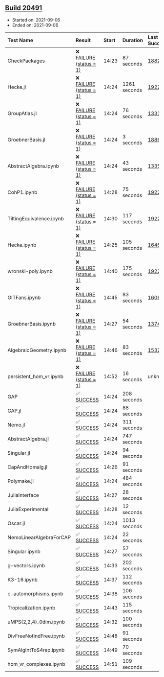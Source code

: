 ## [Build 20491](https://oscarci.mathematik.uni-kl.de/job/oscar/20491/)

* Started on: 2021-09-06
* Ended on: 2021-09-06

| Test Name    | Result | Start | Duration | Last Success | First Failure |
|:-------------|:-------|:------|:---------|:-------------|:--------------|
| CheckPackages | ❌ [FAILURE (status = 1)](https://oscarci.mathematik.uni-kl.de/job/oscar/20491/artifact/logs/build-20491/CheckPackages.log) | 14:23 | 87 seconds | [18822](https://oscarci.mathematik.uni-kl.de/job/oscar/18822/) | [18823](https://oscarci.mathematik.uni-kl.de/job/oscar/18823/) |
| Hecke.jl | ❌ [FAILURE (status = 1)](https://oscarci.mathematik.uni-kl.de/job/oscar/20491/artifact/logs/build-20491/Hecke.jl.log) | 14:24 | 1261 seconds | [19222](https://oscarci.mathematik.uni-kl.de/job/oscar/19222/) | [20152](https://oscarci.mathematik.uni-kl.de/job/oscar/20152/) |
| GroupAtlas.jl | ❌ [FAILURE (status = 1)](https://oscarci.mathematik.uni-kl.de/job/oscar/20491/artifact/logs/build-20491/GroupAtlas.jl.log) | 14:24 | 76 seconds | [13311](https://oscarci.mathematik.uni-kl.de/job/oscar/13311/) | [13312](https://oscarci.mathematik.uni-kl.de/job/oscar/13312/) |
| GroebnerBasis.jl | ❌ [FAILURE (status = 1)](https://oscarci.mathematik.uni-kl.de/job/oscar/20491/artifact/logs/build-20491/GroebnerBasis.jl.log) | 14:24 | 3 seconds | [18864](https://oscarci.mathematik.uni-kl.de/job/oscar/18864/) | [18865](https://oscarci.mathematik.uni-kl.de/job/oscar/18865/) |
| AbstractAlgebra.ipynb | ❌ [FAILURE (status = 1)](https://oscarci.mathematik.uni-kl.de/job/oscar/20491/artifact/logs/build-20491/AbstractAlgebra.ipynb.log) | 14:24 | 43 seconds | [13355](https://oscarci.mathematik.uni-kl.de/job/oscar/13355/) | [13356](https://oscarci.mathematik.uni-kl.de/job/oscar/13356/) |
| CohP1.ipynb | ❌ [FAILURE (status = 1)](https://oscarci.mathematik.uni-kl.de/job/oscar/20491/artifact/logs/build-20491/CohP1.ipynb.log) | 14:28 | 75 seconds | [19222](https://oscarci.mathematik.uni-kl.de/job/oscar/19222/) | [20152](https://oscarci.mathematik.uni-kl.de/job/oscar/20152/) |
| TiltingEquivalence.ipynb | ❌ [FAILURE (status = 1)](https://oscarci.mathematik.uni-kl.de/job/oscar/20491/artifact/logs/build-20491/TiltingEquivalence.ipynb.log) | 14:30 | 117 seconds | [19222](https://oscarci.mathematik.uni-kl.de/job/oscar/19222/) | [20152](https://oscarci.mathematik.uni-kl.de/job/oscar/20152/) |
| Hecke.ipynb | ❌ [FAILURE (status = 1)](https://oscarci.mathematik.uni-kl.de/job/oscar/20491/artifact/logs/build-20491/Hecke.ipynb.log) | 14:25 | 105 seconds | [16463](https://oscarci.mathematik.uni-kl.de/job/oscar/16463/) | [16464](https://oscarci.mathematik.uni-kl.de/job/oscar/16464/) |
| wronski-poly.ipynb | ❌ [FAILURE (status = 1)](https://oscarci.mathematik.uni-kl.de/job/oscar/20491/artifact/logs/build-20491/wronski-poly.ipynb.log) | 14:40 | 175 seconds | [19222](https://oscarci.mathematik.uni-kl.de/job/oscar/19222/) | [20152](https://oscarci.mathematik.uni-kl.de/job/oscar/20152/) |
| GITFans.ipynb | ❌ [FAILURE (status = 1)](https://oscarci.mathematik.uni-kl.de/job/oscar/20491/artifact/logs/build-20491/GITFans.ipynb.log) | 14:45 | 83 seconds | [16068](https://oscarci.mathematik.uni-kl.de/job/oscar/16068/) | [16069](https://oscarci.mathematik.uni-kl.de/job/oscar/16069/) |
| GroebnerBasis.ipynb | ❌ [FAILURE (status = 1)](https://oscarci.mathematik.uni-kl.de/job/oscar/20491/artifact/logs/build-20491/GroebnerBasis.ipynb.log) | 14:27 | 54 seconds | [13748](https://oscarci.mathematik.uni-kl.de/job/oscar/13748/) | [13749](https://oscarci.mathematik.uni-kl.de/job/oscar/13749/) |
| AlgebraicGeometry.ipynb | ❌ [FAILURE (status = 1)](https://oscarci.mathematik.uni-kl.de/job/oscar/20491/artifact/logs/build-20491/AlgebraicGeometry.ipynb.log) | 14:46 | 83 seconds | [15322](https://oscarci.mathematik.uni-kl.de/job/oscar/15322/) | [15323](https://oscarci.mathematik.uni-kl.de/job/oscar/15323/) |
| persistent_hom_vr.ipynb | ❌ [FAILURE (status = 1)](https://oscarci.mathematik.uni-kl.de/job/oscar/20491/artifact/logs/build-20491/persistent_hom_vr.ipynb.log) | 14:52 | 16 seconds | unknown | unknown |
| GAP | ✅ [SUCCESS](https://oscarci.mathematik.uni-kl.de/job/oscar/20491/artifact/logs/build-20491/GAP.log) | 14:24 | 208 seconds |  |  |
| GAP.jl | ✅ [SUCCESS](https://oscarci.mathematik.uni-kl.de/job/oscar/20491/artifact/logs/build-20491/GAP.jl.log) | 14:24 | 88 seconds |  |  |
| Nemo.jl | ✅ [SUCCESS](https://oscarci.mathematik.uni-kl.de/job/oscar/20491/artifact/logs/build-20491/Nemo.jl.log) | 14:24 | 311 seconds |  |  |
| AbstractAlgebra.jl | ✅ [SUCCESS](https://oscarci.mathematik.uni-kl.de/job/oscar/20491/artifact/logs/build-20491/AbstractAlgebra.jl.log) | 14:24 | 747 seconds |  |  |
| Singular.jl | ✅ [SUCCESS](https://oscarci.mathematik.uni-kl.de/job/oscar/20491/artifact/logs/build-20491/Singular.jl.log) | 14:24 | 94 seconds |  |  |
| CapAndHomalg.jl | ✅ [SUCCESS](https://oscarci.mathematik.uni-kl.de/job/oscar/20491/artifact/logs/build-20491/CapAndHomalg.jl.log) | 14:26 | 91 seconds |  |  |
| Polymake.jl | ✅ [SUCCESS](https://oscarci.mathematik.uni-kl.de/job/oscar/20491/artifact/logs/build-20491/Polymake.jl.log) | 14:24 | 484 seconds |  |  |
| JuliaInterface | ✅ [SUCCESS](https://oscarci.mathematik.uni-kl.de/job/oscar/20491/artifact/logs/build-20491/JuliaInterface.log) | 14:27 | 28 seconds |  |  |
| JuliaExperimental | ✅ [SUCCESS](https://oscarci.mathematik.uni-kl.de/job/oscar/20491/artifact/logs/build-20491/JuliaExperimental.log) | 14:28 | 12 seconds |  |  |
| Oscar.jl | ✅ [SUCCESS](https://oscarci.mathematik.uni-kl.de/job/oscar/20491/artifact/logs/build-20491/Oscar.jl.log) | 14:24 | 1013 seconds |  |  |
| NemoLinearAlgebraForCAP | ✅ [SUCCESS](https://oscarci.mathematik.uni-kl.de/job/oscar/20491/artifact/logs/build-20491/NemoLinearAlgebraForCAP.log) | 14:24 | 22 seconds |  |  |
| Singular.ipynb | ✅ [SUCCESS](https://oscarci.mathematik.uni-kl.de/job/oscar/20491/artifact/logs/build-20491/Singular.ipynb.log) | 14:27 | 57 seconds |  |  |
| g-vectors.ipynb | ✅ [SUCCESS](https://oscarci.mathematik.uni-kl.de/job/oscar/20491/artifact/logs/build-20491/g-vectors.ipynb.log) | 14:33 | 202 seconds |  |  |
| K3-16.ipynb | ✅ [SUCCESS](https://oscarci.mathematik.uni-kl.de/job/oscar/20491/artifact/logs/build-20491/K3-16.ipynb.log) | 14:37 | 112 seconds |  |  |
| c-automorphisms.ipynb | ✅ [SUCCESS](https://oscarci.mathematik.uni-kl.de/job/oscar/20491/artifact/logs/build-20491/c-automorphisms.ipynb.log) | 14:38 | 106 seconds |  |  |
| Tropicalization.ipynb | ✅ [SUCCESS](https://oscarci.mathematik.uni-kl.de/job/oscar/20491/artifact/logs/build-20491/Tropicalization.ipynb.log) | 14:43 | 115 seconds |  |  |
| uMPS(2,2,4)_0dim.ipynb | ✅ [SUCCESS](https://oscarci.mathematik.uni-kl.de/job/oscar/20491/artifact/logs/build-20491/uMPS-2-2-4-_0dim.ipynb.log) | 14:32 | 100 seconds |  |  |
| DivFreeNotIndFree.ipynb | ✅ [SUCCESS](https://oscarci.mathematik.uni-kl.de/job/oscar/20491/artifact/logs/build-20491/DivFreeNotIndFree.ipynb.log) | 14:48 | 91 seconds |  |  |
| SymAlgIntToS4rep.ipynb | ✅ [SUCCESS](https://oscarci.mathematik.uni-kl.de/job/oscar/20491/artifact/logs/build-20491/SymAlgIntToS4rep.ipynb.log) | 14:49 | 70 seconds |  |  |
| hom_vr_complexes.ipynb | ✅ [SUCCESS](https://oscarci.mathematik.uni-kl.de/job/oscar/20491/artifact/logs/build-20491/hom_vr_complexes.ipynb.log) | 14:51 | 109 seconds |  |  |
